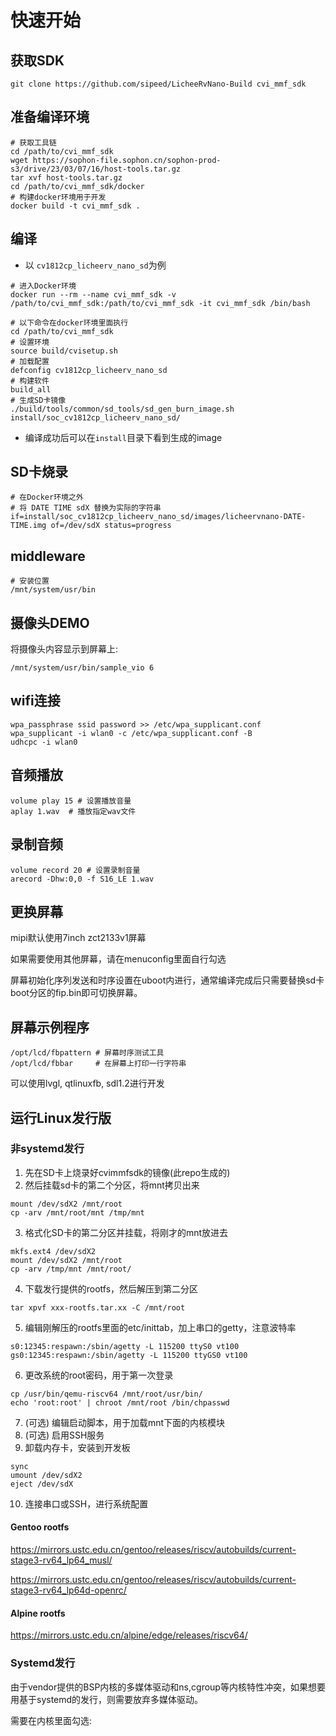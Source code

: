 # 快速开始

## 获取SDK
```
git clone https://github.com/sipeed/LicheeRvNano-Build cvi_mmf_sdk
```

## 准备编译环境

```
# 获取工具链
cd /path/to/cvi_mmf_sdk
wget https://sophon-file.sophon.cn/sophon-prod-s3/drive/23/03/07/16/host-tools.tar.gz
tar xvf host-tools.tar.gz
cd /path/to/cvi_mmf_sdk/docker
# 构建docker环境用于开发
docker build -t cvi_mmf_sdk .
```

## 编译

- 以 `cv1812cp_licheerv_nano_sd`为例

```
# 进入Docker环境
docker run --rm --name cvi_mmf_sdk -v /path/to/cvi_mmf_sdk:/path/to/cvi_mmf_sdk -it cvi_mmf_sdk /bin/bash
```

```
# 以下命令在docker环境里面执行
cd /path/to/cvi_mmf_sdk
# 设置环境
source build/cvisetup.sh
# 加载配置
defconfig cv1812cp_licheerv_nano_sd
# 构建软件
build_all
# 生成SD卡镜像
./build/tools/common/sd_tools/sd_gen_burn_image.sh install/soc_cv1812cp_licheerv_nano_sd/

```
- 编译成功后可以在`install`目录下看到生成的image

## SD卡烧录

```
# 在Docker环境之外
# 将 DATE TIME sdX 替换为实际的字符串
if=install/soc_cv1812cp_licheerv_nano_sd/images/licheervnano-DATE-TIME.img of=/dev/sdX status=progress
```

## middleware

```
# 安装位置
/mnt/system/usr/bin
```

## 摄像头DEMO

将摄像头内容显示到屏幕上:

```
/mnt/system/usr/bin/sample_vio 6
```

## wifi连接

```
wpa_passphrase ssid password >> /etc/wpa_supplicant.conf
wpa_supplicant -i wlan0 -c /etc/wpa_supplicant.conf -B
udhcpc -i wlan0
```

## 音频播放

```
volume play 15 # 设置播放音量
aplay 1.wav  # 播放指定wav文件
```

## 录制音频

```
volume record 20 # 设置录制音量
arecord -Dhw:0,0 -f S16_LE 1.wav
```

## 更换屏幕

mipi默认使用7inch zct2133v1屏幕

如果需要使用其他屏幕，请在menuconfig里面自行勾选

屏幕初始化序列发送和时序设置在uboot内进行，通常编译完成后只需要替换sd卡boot分区的fip.bin即可切换屏幕。

## 屏幕示例程序

```
/opt/lcd/fbpattern # 屏幕时序测试工具
/opt/lcd/fbbar     # 在屏幕上打印一行字符串
```

可以使用lvgl, qtlinuxfb, sdl1.2进行开发

## 运行Linux发行版

### 非systemd发行

1. 先在SD卡上烧录好cvimmfsdk的镜像(此repo生成的)
2. 然后挂载sd卡的第二个分区，将mnt拷贝出来

```
mount /dev/sdX2 /mnt/root
cp -arv /mnt/root/mnt /tmp/mnt
```

3. 格式化SD卡的第二分区并挂载，将刚才的mnt放进去

```
mkfs.ext4 /dev/sdX2
mount /dev/sdX2 /mnt/root
cp -arv /tmp/mnt /mnt/root/
```

4. 下载发行提供的rootfs，然后解压到第二分区

```
tar xpvf xxx-rootfs.tar.xx -C /mnt/root
```

5. 编辑刚解压的rootfs里面的etc/inittab，加上串口的getty，注意波特率

```
s0:12345:respawn:/sbin/agetty -L 115200 ttyS0 vt100
gs0:12345:respawn:/sbin/agetty -L 115200 ttyGS0 vt100
```

6. 更改系统的root密码，用于第一次登录

```
cp /usr/bin/qemu-riscv64 /mnt/root/usr/bin/
echo 'root:root' | chroot /mnt/root /bin/chpasswd
```

7. (可选) 编辑启动脚本，用于加载mnt下面的内核模块
8. (可选) 启用SSH服务
9. 卸载内存卡，安装到开发板

```
sync
umount /dev/sdX2
eject /dev/sdX
```
10. 连接串口或SSH，进行系统配置

#### Gentoo rootfs

https://mirrors.ustc.edu.cn/gentoo/releases/riscv/autobuilds/current-stage3-rv64_lp64_musl/

https://mirrors.ustc.edu.cn/gentoo/releases/riscv/autobuilds/current-stage3-rv64_lp64d-openrc/

#### Alpine rootfs

https://mirrors.ustc.edu.cn/alpine/edge/releases/riscv64/

### Systemd发行

由于vendor提供的BSP内核的多媒体驱动和ns,cgroup等内核特性冲突，如果想要用基于systemd的发行，则需要放弃多媒体驱动。

需要在内核里面勾选:

```

```
